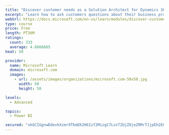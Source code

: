 ```yaml
---
title: "Discover customer needs as a Solution Architect for Dynamics 365 and Power Platform"
excerpt: "Learn how to ask customers questions about their business processes and feature requirements to create a viable solution."
webUrl: https://docs.microsoft.com/en-us/learn/modules/discover-customer-needs/
type: course
price: Free
length: PT36M
ratings:
  count: 333
  average: 4.6666665
heat: 50

provider:
  name: Microsoft Learn
  domain: microsoft.com
  images:
    - url: /assets/images/organizations/microsoft.com-50x50.jpg
      width: 50
      height: 50

levels:
  - Advanced

topics:
  - Power BI

secured: "xkGCIGgnwDdevkXzmr9TkmEK2H6Izf2MizgC7LvxTZUjZ8jeZRMrTJjpEh2E6NnYlyYLGTCI32IvUoBjH5+qOd8s0i4VwXEkdP0bn/94YHvqOuSoNo+3tauPHrlFCwJyrCiyWmqg12O7hfyyevb7WARk8yshdRfSM5Xfvzcp8UL3Emkf1vQjJPs1WCc8icdELvAt8dPF2JGSiCEPy9y4zYNblyN+c+vQdVxZ9dUvVKVBux/ASN9oAsxu0VmvP9bVxYnqE6k/utpy6mYwe5ZR1x8+SCe5EUpjNJNmL6xi/v2j+N78Pyd9CuBgjTuVEiUnZ0QVY0QN+S3KRFpLNQ+KIsW0RnO4d0WiYD40qlLmrJrFHksWv2ziWg7MO1jVydV2YNnG2QSqGRqEiy2i0RDcvw==;2213OQBgCyqMXro2j9lNtA=="
---
```


